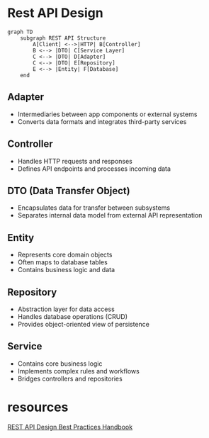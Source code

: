 # Rest API Design

```mermaid
graph TD
    subgraph REST API Structure
        A[Client] <-->|HTTP| B[Controller]
        B <--> |DTO| C[Service Layer]
        C <--> |DTO| D[Adapter]
        C <--> |DTO| E[Repository]
        E <--> |Entity| F[Database]
    end
```

## Adapter
- Intermediaries between app components or external systems
- Converts data formats and integrates third-party services

## Controller
- Handles HTTP requests and responses
- Defines API endpoints and processes incoming data

## DTO (Data Transfer Object)
- Encapsulates data for transfer between subsystems
- Separates internal data model from external API representation

## Entity
- Represents core domain objects
- Often maps to database tables
- Contains business logic and data

## Repository
- Abstraction layer for data access
- Handles database operations (CRUD)
- Provides object-oriented view of persistence

## Service
- Contains core business logic
- Implements complex rules and workflows
- Bridges controllers and repositories

# resources
[REST API Design Best Practices Handbook](https://www.freecodecamp.org/news/rest-api-design-best-practices-build-a-rest-api/)